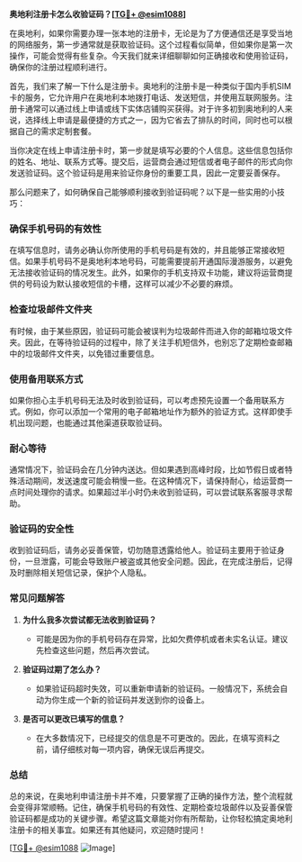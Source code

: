 **奥地利注册卡怎么收验证码？[[TG💪+ @esim1088](https://t.me/s/esim1088)]**

在奥地利，如果你需要办理一张本地的注册卡，无论是为了方便通信还是享受当地的网络服务，第一步通常就是获取验证码。这个过程看似简单，但如果你是第一次操作，可能会觉得有些复杂。今天我们就来详细聊聊如何正确接收和使用验证码，确保你的注册过程顺利进行。

首先，我们来了解一下什么是注册卡。奥地利的注册卡是一种类似于国内手机SIM卡的服务，它允许用户在奥地利本地拨打电话、发送短信，并使用互联网服务。注册卡通常可以通过线上申请或线下实体店铺购买获得。对于许多初到奥地利的人来说，选择线上申请是最便捷的方式之一，因为它省去了排队的时间，同时也可以根据自己的需求定制套餐。

当你决定在线上申请注册卡时，第一步就是填写必要的个人信息。这些信息包括你的姓名、地址、联系方式等。提交后，运营商会通过短信或者电子邮件的形式向你发送验证码。这个验证码是用来验证你身份的重要工具，因此一定要妥善保存。

那么问题来了，如何确保自己能够顺利接收到验证码呢？以下是一些实用的小技巧：

### 确保手机号码的有效性

在填写信息时，请务必确认你所使用的手机号码是有效的，并且能够正常接收短信。如果手机号码不是奥地利本地号码，可能需要提前开通国际漫游服务，以避免无法接收验证码的情况发生。此外，如果你的手机支持双卡功能，建议将运营商提供的号码设为默认接收短信的卡槽，这样可以减少不必要的麻烦。

### 检查垃圾邮件文件夹

有时候，由于某些原因，验证码可能会被误判为垃圾邮件而进入你的邮箱垃圾文件夹。因此，在等待验证码的过程中，除了关注手机短信外，也别忘了定期检查邮箱中的垃圾邮件文件夹，以免错过重要信息。

### 使用备用联系方式

如果你担心主手机号码无法及时收到验证码，可以考虑预先设置一个备用联系方式。例如，你可以添加一个常用的电子邮箱地址作为额外的验证方式。这样即使手机出现问题，也能通过其他渠道获取验证码。

### 耐心等待

通常情况下，验证码会在几分钟内送达。但如果遇到高峰时段，比如节假日或者特殊活动期间，发送速度可能会稍慢一些。在这种情况下，请保持耐心，给运营商一点时间处理你的请求。如果超过半小时仍未收到验证码，可以尝试联系客服寻求帮助。

### 验证码的安全性

收到验证码后，请务必妥善保管，切勿随意透露给他人。验证码主要用于验证身份，一旦泄露，可能会导致账户被盗或其他安全问题。因此，在完成注册后，记得及时删除相关短信记录，保护个人隐私。

### 常见问题解答

1. **为什么我多次尝试都无法收到验证码？**
   - 可能是因为你的手机号码存在异常，比如欠费停机或者未实名认证。建议先检查这些问题，然后再次尝试。

2. **验证码过期了怎么办？**
   - 如果验证码超时失效，可以重新申请新的验证码。一般情况下，系统会自动为你生成一个新的验证码并发送到你的设备上。

3. **是否可以更改已填写的信息？**
   - 在大多数情况下，已经提交的信息是不可更改的。因此，在填写资料之前，请仔细核对每一项内容，确保无误后再提交。

### 总结

总的来说，在奥地利申请注册卡并不难，只要掌握了正确的操作方法，整个流程就会变得非常顺畅。记住，确保手机号码的有效性、定期检查垃圾邮件以及妥善保管验证码都是成功的关键步骤。希望这篇文章能对你有所帮助，让你轻松搞定奥地利注册卡的相关事宜。如果还有其他疑问，欢迎随时提问！

[[TG💪+ @esim1088](https://t.me/s/esim1088) ![Image](https://i.postimg.cc/4NQfJmqS/Snipaste-2025-05-13-00-14-12.png)]